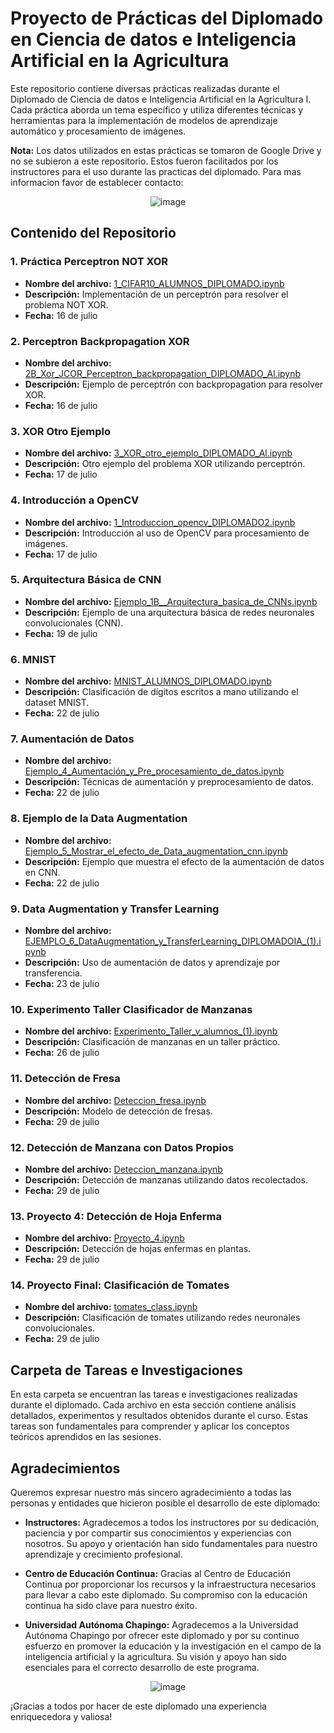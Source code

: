 # Proyecto de Prácticas del Diplomado en Ciencia de datos e Inteligencia Artificial en la Agricultura

Este repositorio contiene diversas prácticas realizadas durante el Diplomado de Ciencia de datos e Inteligencia Artificial en la Agricultura I. Cada práctica aborda un tema específico y utiliza diferentes técnicas y herramientas para la implementación de modelos de aprendizaje automático y procesamiento de imágenes.

**Nota:** Los datos utilizados en estas prácticas se tomaron de Google Drive y no se subieron a este repositorio. Estos fueron facilitados por los instructores para el uso durante las practicas del diplomado. Para mas informacion favor de establecer contacto:
<p align="center">
  <img src="https://github.com/user-attachments/assets/4f5957f8-7e5c-4aab-a4cd-dfe58fa5878e" alt="image">
</p>



## Contenido del Repositorio

### 1. Práctica Perceptron NOT XOR
- **Nombre del archivo:** [1_CIFAR10_ALUMNOS_DIPLOMADO.ipynb](1_CIFAR10_ALUMNOS_DIPLOMADO.ipynb)
- **Descripción:** Implementación de un perceptrón para resolver el problema NOT XOR.
- **Fecha:** 16 de julio

### 2. Perceptron Backpropagation XOR
- **Nombre del archivo:** [2B_Xor_JCOR_Perceptron_backpropagation_DIPLOMADO_Al.ipynb](2B_Xor_JCOR_Perceptron_backpropagation_DIPLOMADO_Al.ipynb)
- **Descripción:** Ejemplo de perceptrón con backpropagation para resolver XOR.
- **Fecha:** 16 de julio

### 3. XOR Otro Ejemplo
- **Nombre del archivo:** [3_XOR_otro_ejemplo_DIPLOMADO_Al.ipynb](3_XOR_otro_ejemplo_DIPLOMADO_Al.ipynb)
- **Descripción:** Otro ejemplo del problema XOR utilizando perceptrón.
- **Fecha:** 17 de julio

### 4. Introducción a OpenCV
- **Nombre del archivo:** [1_Introduccion_opencv_DIPLOMADO2.ipynb](1_Introduccion_opencv_DIPLOMADO2.ipynb)
- **Descripción:** Introducción al uso de OpenCV para procesamiento de imágenes.
- **Fecha:** 17 de julio

### 5. Arquitectura Básica de CNN
- **Nombre del archivo:** [Ejemplo_1B__Arquitectura_basica_de_CNNs.ipynb](Ejemplo_1B__Arquitectura_basica_de_CNNs.ipynb)
- **Descripción:** Ejemplo de una arquitectura básica de redes neuronales convolucionales (CNN).
- **Fecha:** 19 de julio

### 6. MNIST
- **Nombre del archivo:** [MNIST_ALUMNOS_DIPLOMADO.ipynb](MNIST_ALUMNOS_DIPLOMADO.ipynb)
- **Descripción:** Clasificación de dígitos escritos a mano utilizando el dataset MNIST.
- **Fecha:** 22 de julio

### 7. Aumentación de Datos
- **Nombre del archivo:** [Ejemplo_4_Aumentación_y_Pre_procesamiento_de_datos.ipynb](Ejemplo_4_Aumentación_y_Pre_procesamiento_de_datos.ipynb)
- **Descripción:** Técnicas de aumentación y preprocesamiento de datos.
- **Fecha:** 22 de julio

### 8. Ejemplo de la Data Augmentation
- **Nombre del archivo:** [Ejemplo_5_Mostrar_el_efecto_de_Data_augmentation_cnn.ipynb](Ejemplo_5_Mostrar_el_efecto_de_Data_augmentation_cnn.ipynb)
- **Descripción:** Ejemplo que muestra el efecto de la aumentación de datos en CNN.
- **Fecha:** 22 de julio

### 9. Data Augmentation y Transfer Learning
- **Nombre del archivo:** [EJEMPLO_6_DataAugmentation_y_TransferLearning_DIPLOMADOIA_(1).ipynb](EJEMPLO_6_DataAugmentation_y_TransferLearning_DIPLOMADOIA_(1).ipynb)
- **Descripción:** Uso de aumentación de datos y aprendizaje por transferencia.
- **Fecha:** 23 de julio

### 10. Experimento Taller Clasificador de Manzanas
- **Nombre del archivo:** [Experimento_Taller_v_alumnos_(1).ipynb](Experimento_Taller_v_alumnos_(1).ipynb)
- **Descripción:** Clasificación de manzanas en un taller práctico.
- **Fecha:** 26 de julio

### 11. Detección de Fresa
- **Nombre del archivo:** [Deteccion_fresa.ipynb](Deteccion_fresa.ipynb)
- **Descripción:** Modelo de detección de fresas.
- **Fecha:** 29 de julio

### 12. Detección de Manzana con Datos Propios
- **Nombre del archivo:** [Deteccion_manzana.ipynb](Deteccion_manzana.ipynb)
- **Descripción:** Detección de manzanas utilizando datos recolectados.
- **Fecha:** 29 de julio

### 13. Proyecto 4: Detección de Hoja Enferma
- **Nombre del archivo:** [Proyecto_4.ipynb](Proyecto_4.ipynb)
- **Descripción:** Detección de hojas enfermas en plantas.
- **Fecha:** 29 de julio

### 14. Proyecto Final: Clasificación de Tomates
- **Nombre del archivo:** [tomates_class.ipynb](tomates_class.ipynb)
- **Descripción:** Clasificación de tomates utilizando redes neuronales convolucionales.
- **Fecha:** 29 de julio

## Carpeta de Tareas e Investigaciones

En esta carpeta se encuentran las tareas e investigaciones realizadas durante el diplomado. Cada archivo en esta sección contiene análisis detallados, experimentos y resultados obtenidos durante el curso. Estas tareas son fundamentales para comprender y aplicar los conceptos teóricos aprendidos en las sesiones.

## Agradecimientos

Queremos expresar nuestro más sincero agradecimiento a todas las personas y entidades que hicieron posible el desarrollo de este diplomado:

- **Instructores:** Agradecemos a todos los instructores por su dedicación, paciencia y por compartir sus conocimientos y experiencias con nosotros. Su apoyo y orientación han sido fundamentales para nuestro aprendizaje y crecimiento profesional.

- **Centro de Educación Continua:** Gracias al Centro de Educación Continua por proporcionar los recursos y la infraestructura necesarios para llevar a cabo este diplomado. Su compromiso con la educación continua ha sido clave para nuestro éxito.

- **Universidad Autónoma Chapingo:** Agradecemos a la Universidad Autónoma Chapingo por ofrecer este diplomado y por su continuo esfuerzo en promover la educación y la investigación en el campo de la inteligencia artificial y la agricultura. Su visión y apoyo han sido esenciales para el correcto desarrollo de este programa.

<p align="center">
  <img src="https://github.com/user-attachments/assets/65528859-4582-4d73-b58c-4d987c2d525b" alt="image">
</p>


¡Gracias a todos por hacer de este diplomado una experiencia enriquecedora y valiosa!
